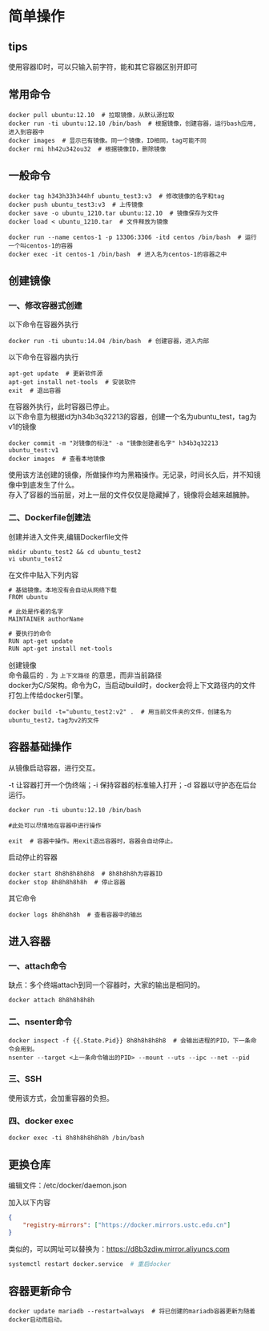 # 简单操作

## tips

使用容器ID时，可以只输入前字符，能和其它容器区别开即可

## 常用命令

``` shell
docker pull ubuntu:12.10  # 拉取镜像，从默认源拉取
docker run -ti ubuntu:12.10 /bin/bash  # 根据镜像，创建容器，运行bash应用,进入到容器中
docker images  # 显示已有镜像。同一个镜像，ID相同，tag可能不同
docker rmi hh42u342ou32  # 根据镜像ID，删除镜像
```

## 一般命令

``` shell
docker tag h343h33h344hf ubuntu_test3:v3  # 修改镜像的名字和tag
docker push ubuntu_test3:v3  # 上传镜像
docker save -o ubuntu_1210.tar ubuntu:12.10  # 镜像保存为文件
docker load < ubuntu_1210.tar  # 文件释放为镜像

docker run --name centos-1 -p 13306:3306 -itd centos /bin/bash  # 运行一个叫centos-1的容器
docker exec -it centos-1 /bin/bash  # 进入名为centos-1的容器之中
```

## 创建镜像

### 一、修改容器式创建

以下命令在容器外执行

``` shell
docker run -ti ubuntu:14.04 /bin/bash  # 创建容器，进入内部
```

以下命令在容器内执行

``` shell
apt-get update  # 更新软件源
apt-get install net-tools  # 安装软件
exit  # 退出容器
```

在容器外执行，此时容器已停止。  
以下命令意为根据id为h34b3q32213的容器，创建一个名为ubuntu_test，tag为v1的镜像

``` shell
docker commit -m "对镜像的标注" -a "镜像创建者名字" h34b3q32213 ubuntu_test:v1
docker images  # 查看本地镜像
```

使用该方法创建的镜像，所做操作均为黑箱操作。无记录，时间长久后，并不知镜像中到底发生了什么。  
存入了容器的当前层，对上一层的文件仅仅是隐藏掉了，镜像将会越来越臃肿。  

### 二、Dockerfile创建法

创建并进入文件夹,编辑Dockerfile文件

``` shell
mkdir ubuntu_test2 && cd ubuntu_test2
vi ubuntu_test2
```

在文件中贴入下列内容

``` txt
# 基础镜像。本地没有会自动从网络下载
FROM ubuntu

# 此处是作者的名字
MAINTAINER authorName

# 要执行的命令
RUN apt-get update
RUN apt-get install net-tools
```

创建镜像  
命令最后的 `.` 为 `上下文路径` 的意思，而非当前路径  
docker为C/S架构。命令为C，当启动build时，docker会将上下文路径内的文件打包上传给docker引擎。

``` shell
docker build -t="ubuntu_test2:v2" .  # 用当前文件夹的文件，创建名为ubuntu_test2，tag为v2的文件
```

## 容器基础操作

从镜像启动容器，进行交互。  

-t 让容器打开一个伪终端；-i 保持容器的标准输入打开；-d 容器以守护态在后台运行。

``` shell
docker run -ti ubuntu:12.10 /bin/bash

#此处可以尽情地在容器中进行操作

exit  # 容器中操作。用exit退出容器时，容器会自动停止。
```

启动停止的容器

``` shell
docker start 8h8h8h8h8h8  # 8h8h8h8h为容器ID
docker stop 8h8h8h8h8h  # 停止容器
```

其它命令

``` shell
docker logs 8h8h8h8h  # 查看容器中的输出
```

## 进入容器

### 一、attach命令

缺点：多个终端attach到同一个容器时，大家的输出是相同的。

``` shell
docker attach 8h8h8h8h8h
```

### 二、nsenter命令

``` shell
docker inspect -f {{.State.Pid}} 8h8h8h8h8h8  # 会输出进程的PID，下一条命令会用到。
nsenter --target <上一条命令输出的PID> --mount --uts --ipc --net --pid
```

### 三、SSH

使用该方式，会加重容器的负担。

### 四、docker exec

``` shell
docker exec -ti 8h8h8h8h8h8h /bin/bash
```

## 更换仓库

编辑文件：/etc/docker/daemon.json

加入以下内容

``` json
{
    "registry-mirrors": ["https://docker.mirrors.ustc.edu.cn"]
}
```

类似的，可以网址可以替换为：https://d8b3zdiw.mirror.aliyuncs.com

``` bash
systemctl restart docker.service  # 重启docker
```

## 容器更新命令

```
docker update mariadb --restart=always  # 将已创建的mariadb容器更新为随着docker启动而启动。
```

